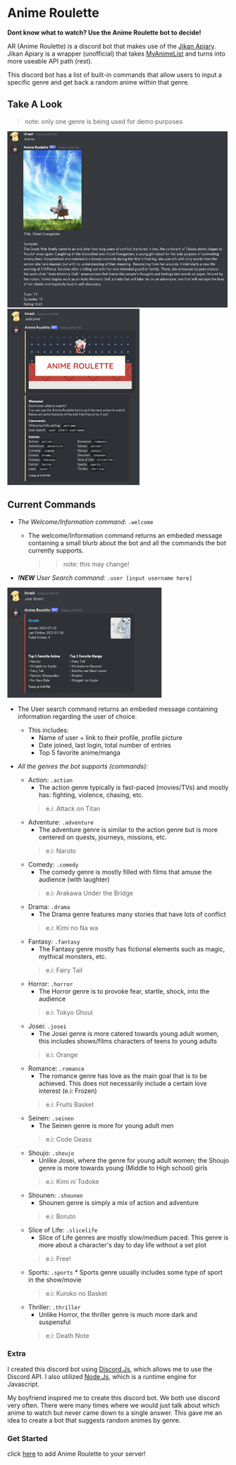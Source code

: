 # Anime Roulette


**Dont know what to watch? Use the Anime Roulette bot to decide!**

   

AR (Anime Roulette) is a discord bot that makes use of the [Jikan Apiary](https://jikan.docs.apiary.io/#introduction/information).
Jikan Apiary is a wrapper (unofficial) that takes [MyAnimeList](https://myanimelist.net/) and turns into more useable API path (rest).

<p align="left">
This discord bot has a list of built-in commands that allow users to input a specific genre and get back a random anime within that genre.

## Take A Look

   > <p size="5"> note: only one genre is being used for demo purposes


<img src="/pics/demo2.png" width="500" height="400">      <img src="/pics/demo1.png" width="300" height="400">
   
   ## Current Commands

   * *The Welcome/Information command:* `.welcome`
      * The welcome/Information command returns an embeded message containing a small blurb about the bot and all the commands the bot currently supports.
         >> <p size="5"> note: this may change!
      
   * ***!NEW** User Search command:* `.user [input username here]`
  <img src="/pics/userdemo1.png" width="350" height="250">     
            
   * The User search command returns an embeded message containing information regarding the user of choice.
     * This includes:
        * Name of user + link to their profile, profile picture
        * Date joined, last login, total number of entries
        * Top 5 favorite anime/manga
      
   * *All the genres the bot supports (commands):*
      
      * Action: `.action`
         * The action genre typically is fast-paced (movies/TVs) and mostly has: fighting, violence, chasing, etc. 
         > <p size="5"> e.i:  Attack on Titan
      * Adventure: `.adventure`
         * The adventure genre is similar to the action genre but is more centered on quests, journeys, missions, etc.
         > <p size="5"> e.i:  Naruto
      * Comedy: `.comedy`
         * The comedy genre is mostly filled with films that amuse the audience (with laughter)
         > <p size="5"> e.i:  Arakawa Under the Bridge
      * Drama: `.drama`
         * The Drama genre features many stories that have lots of conflict
         > <p size="5"> e.i:  Kimi no Na wa
      * Fantasy: `.fantasy`
         * The Fantasy genre mostly has fictional elements such as magic, mythical monsters, etc.
         > <p size="5"> e.i:  Fairy Tail
      * Horror: `.horror`
         * The Horror genre is to provoke fear, startle, shock, into the audience
         > <p size="5"> e.i:  Tokyo Ghoul
      * Josei: `.josei`
         * The Josei genre is more catered towards young adult women, this includes shows/films characters of teens to young adults
         > <p size="5"> e.i:  Orange
      * Romance: `.romance`
         * The romance genre has love as the main goal that is to be achieved. This does not necessarily include a certain love interest (e.i: Frozen)
         > <p size="5"> e.i:  Fruits Basket
      * Seinen: `.seinen`
         * The Seinen genre is more for young adult men
         > <p size="5"> e.i:  Code Geass
      * Shoujo: `.shoujo`
         * Unlike Josei, where the genre for young adult women; the Shoujo genre is more towards young (Middle to High school) girls
         > <p size="5"> e.i:  Kimi ni Todoke
      * Shounen: `.shounen`
         * Shounen genre is simply a mix of action and adventure
         > <p size="5"> e.i:  Boruto
      * Slice of Life: `.slicelife`
         * Slice of Life genres are mostly slow/medium paced. This genre is more about a character's day to day life without a set plot
         > <p size="5"> e.i:  Free!
      * Sports: `.sports`
            * Sports genre usually includes some type of sport in the show/movie
         > <p size="5"> e.i:  Kuroko no Basket
      * Thriller: `.thriller`
         * Unlike Horror, the thriller genre is much more dark and suspensful
         > <p size="5"> e.i:  Death Note

            
    
           
   ### Extra

  I created this discord bot using [Discord.Js](https://discord.js.org/#/), which allows me to use the Discord API. I also utilized [Node.Js](https://nodejs.org/en/), which is a runtime engine for Javascript.
            
            
   My boyfriend inspired me to create this discord bot. We both use discord very often. There were many times where we would just talk about which anime to watch but never came down to a single answer. This gave me an idea to create a bot that suggests random animes by genre.
            
            
  ### Get Started
  click [here](https://discord.com/oauth2/authorize?client_id=866488441415663707&scope=bot&permissions=4228906233) to add Anime Roulette to your server!
